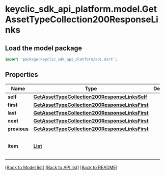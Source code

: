 # keyclic_sdk_api_platform.model.GetAssetTypeCollection200ResponseLinks

## Load the model package
```dart
import 'package:keyclic_sdk_api_platform/api.dart';
```

## Properties
Name | Type | Description | Notes
------------ | ------------- | ------------- | -------------
**self** | [**GetAssetTypeCollection200ResponseLinksSelf**](GetAssetTypeCollection200ResponseLinksSelf.md) |  | [optional] 
**first** | [**GetAssetTypeCollection200ResponseLinksFirst**](GetAssetTypeCollection200ResponseLinksFirst.md) |  | [optional] 
**last** | [**GetAssetTypeCollection200ResponseLinksFirst**](GetAssetTypeCollection200ResponseLinksFirst.md) |  | [optional] 
**next** | [**GetAssetTypeCollection200ResponseLinksFirst**](GetAssetTypeCollection200ResponseLinksFirst.md) |  | [optional] 
**previous** | [**GetAssetTypeCollection200ResponseLinksFirst**](GetAssetTypeCollection200ResponseLinksFirst.md) |  | [optional] 
**item** | [**List<GetAssetTypeCollection200ResponseLinksFirst>**](GetAssetTypeCollection200ResponseLinksFirst.md) |  | [optional] [default to const []]

[[Back to Model list]](../README.md#documentation-for-models) [[Back to API list]](../README.md#documentation-for-api-endpoints) [[Back to README]](../README.md)


